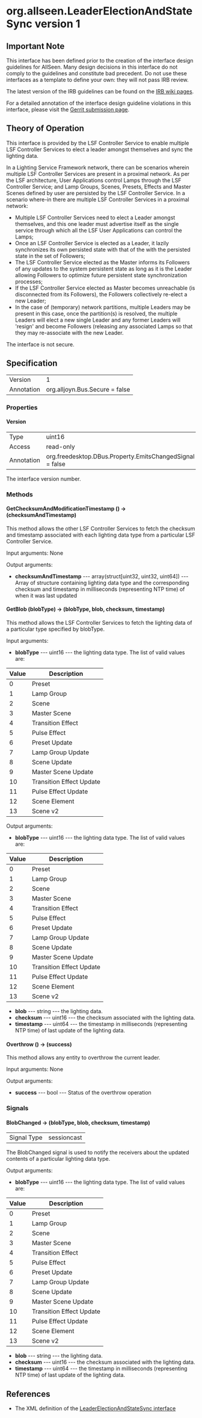 # org.allseen.LeaderElectionAndStateSync version 1

## Important Note
This interface has been defined prior to the creation of the interface design guidelines for AllSeen.
Many design decisions in this interface do not comply to the guidelines and constitute bad precedent.
Do not use these interfaces as a template to define your own: they will not pass IRB review.

The latest version of the IRB guidelines can be found on the
[IRB wiki pages](https://wiki.allseenalliance.org/interfacereviewboard).

For a detailed annotation of the interface design guideline violations in this interface, please
visit the [Gerrit submission page](https://git.allseenalliance.org/gerrit/#/c/5877/).

## Theory of Operation
This interface is provided by the LSF Controller Service to enable multiple LSF Controller
Services to elect a leader amongst themselves and sync the lighting data.

In a Lighting Service Framework network, there can be scenarios wherein multiple LSF Controller 
Services are present in a proximal network. As per the LSF architecture, User Applications control 
Lamps through the LSF Controller Service; and Lamp Groups, Scenes, Presets, Effects and Master Scenes 
defined by user are persisted by the LSF Controller Service. In a scenario where-in there are multiple 
LSF Controller Services in a proximal network:
* Multiple LSF Controller Services need to elect a Leader amongst themselves, and this one leader must 
advertise itself as the single service through which all the LSF User Applications can control the Lamps;
* Once an LSF Controller Service is elected as a Leader, it lazily synchronizes its own persisted state 
with that of the with the persisted state in the set of Followers; 
* The LSF Controller Service elected as the Master informs its Followers of any updates to the system 
persistent state as long as it is the Leader allowing Followers to optimize future persistent state 
synchronization processes;
* If the LSF Controller Service elected as Master becomes unreachable (is disconnected from its Followers), 
the Followers collectively re-elect a new Leader;
* In the case of (temporary) network partitions, multiple Leaders may be present in this case, once the 
partition(s) is resolved, the multiple Leaders will elect a new single Leader and any former Leaders will 
'resign' and become Followers (releasing any associated Lamps so that they may re-associate with the new Leader.


The interface is not secure.

## Specification

|              |       				|
|--------------|--------------------------------|
| Version      | 1     				|
| Annotation   | org.alljoyn.Bus.Secure = false |

### Properties

#### Version

|            |                                                          |
|------------|----------------------------------------------------------|
| Type       | uint16                                                   |
| Access     | read-only                                                |
| Annotation | org.freedesktop.DBus.Property.EmitsChangedSignal = false	|

The interface version number.

### Methods

#### GetChecksumAndModificationTimestamp () -> (checksumAndTimestamp)

This method allows the other LSF Controller Services to fetch the checksum and timestamp associated
with each lighting data type from a particular LSF Controller Service. 

Input arguments: None

Output arguments:

  * **checksumAndTimestamp** --- array(struct[uint32, uint32, uint64]) --- Array of structure containing lighting data type and the corresponding checksum and timestamp in milliseconds (representing NTP time) of when it was last updated

#### GetBlob (blobType) -> (blobType, blob, checksum, timestamp)

This method allows the LSF Controller Services to fetch the lighting data of a particular type specified by blobType. 

Input arguments:

  * **blobType** --- uint16 --- the lighting data type. The list of valid
    values are:

| Value         | Description                                                       		|
|---------------|-------------------------------------------------------------------------------|
| 0             | Preset                                                   		        |
| 1             | Lamp Group                                          		                |
| 2             | Scene                          		                                |
| 3             | Master Scene                                               		        |
| 4             | Transition Effect                                                   		|
| 5             | Pulse Effect                                            		        |
| 6             | Preset Update                   		                                |
| 7             | Lamp Group Update                                          		        |
| 8             | Scene Update                                   		                |
| 9             | Master Scene Update                                         		        |
| 10            | Transition Effect Update                                                      |
| 11            | Pulse Effect Update                                        		        |
| 12            | Scene Element                          					|
| 13            | Scene v2                                               		        |

Output arguments:

  * **blobType** --- uint16 --- the lighting data type. The list of valid
    values are:

| Value         | Description                                                       		|
|---------------|-------------------------------------------------------------------------------|
| 0             | Preset                                                   		        |
| 1             | Lamp Group                                          		                |
| 2             | Scene                          		                                |
| 3             | Master Scene                                               		        |
| 4             | Transition Effect                                                   		|
| 5             | Pulse Effect                                            		        |
| 6             | Preset Update                   		                                |
| 7             | Lamp Group Update                                          		        |
| 8             | Scene Update                                   		                |
| 9             | Master Scene Update                                         		        |
| 10            | Transition Effect Update                                                      |
| 11            | Pulse Effect Update                                        		        |
| 12            | Scene Element                          					|
| 13            | Scene v2                                               		        |

  * **blob** --- string --- the lighting data.
  * **checksum** --- uint16 --- the checksum associated with the lighting data.
  * **timestamp** --- uint64 --- the timestamp in milliseconds (representing NTP time) of last update of the lighting data.

#### Overthrow () -> (success)

This method allows any entity to overthrow the current leader. 

Input arguments: None

Output arguments:

  * **success** --- bool --- Status of the overthrow operation

### Signals

#### BlobChanged -> (blobType, blob, checksum, timestamp)

|                       |                                   |
|-----------------------|-----------------------------------|
| Signal Type           | sessioncast                       |

The BlobChanged signal is used to notify the receivers about the updated contents of a particular lighting data type.

Output arguments:

  * **blobType** --- uint16 --- the lighting data type. The list of valid
    values are:

| Value         | Description                                                       		|
|---------------|-------------------------------------------------------------------------------|
| 0             | Preset                                                   		        |
| 1             | Lamp Group                                          		                |
| 2             | Scene                          		                                |
| 3             | Master Scene                                               		        |
| 4             | Transition Effect                                                   		|
| 5             | Pulse Effect                                            		        |
| 6             | Preset Update                   		                                |
| 7             | Lamp Group Update                                          		        |
| 8             | Scene Update                                   		                |
| 9             | Master Scene Update                                         		        |
| 10            | Transition Effect Update                                                      |
| 11            | Pulse Effect Update                                        		        |
| 12            | Scene Element                          					|
| 13            | Scene v2                                               		        |

  * **blob** --- string --- the lighting data.
  * **checksum** --- uint16 --- the checksum associated with the lighting data.
  * **timestamp** --- uint64 --- the timestamp in milliseconds (representing NTP time) of last update of the lighting data.

## References

  * The XML definition of the [LeaderElectionAndStateSync interface](LeaderElectionAndStateSync-v1.xml)


